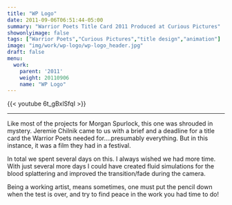 ```yaml
---
title: "WP Logo"
date: 2011-09-06T06:51:44-05:00
summary: "Warrior Poets Title Card 2011 Produced at Curious Pictures"
showonlyimage: false
tags: ["Warrior Poets","Curious Pictures","title design","animation"]
image: "img/work/wp-logo/wp-logo_header.jpg"
draft: false
menu:
  work:
    parent: '2011'
    weight: 20110906
    name: "WP Logo"
---
```


{{< youtube 6t_gBxlSfqI >}}

---


Like most of the projects for Morgan Spurlock, this one was shrouded in mystery. Jeremie Chilnik came to us with a brief and a deadline for a title card the Warrior Poets needed for....presumably everything. But in this instance, it was a film they had in a festival.

In total we spent several days on this. I always wished we had more time. With just several more days I could have created fluid simulations for the blood splattering and improved the transition/fade during the camera.

Being a working artist, means sometimes, one must put the pencil down when the test is over, and try to find peace in the work you had time to do!
